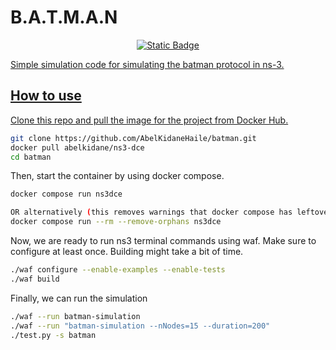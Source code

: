 # B.A.T.M.A.N 

<p align="center"> 
     <a  href="https://hub.docker.com/r/abelkidane/ns3-dce" ><img alt="Static Badge" src="https://img.shields.io/badge/docker-abelkidane%2Freports-blue?logo=docker" target="_blank">    
</p>

Simple simulation code for simulating the batman protocol in ns-3. 

## How to use
Clone this repo and pull the image for the project from Docker Hub.

```bash 
git clone https://github.com/AbelKidaneHaile/batman.git 
docker pull abelkidane/ns3-dce 
cd batman
```
Then, start the container by using docker compose.

```bash 
docker compose run ns3dce

OR alternatively (this removes warnings that docker compose has leftover from older runs)
docker compose run --rm --remove-orphans ns3dce
```
Now, we are ready to run ns3 terminal commands using waf. Make sure to configure at least once. Building might take a bit of time. 

```bash 
./waf configure --enable-examples --enable-tests
./waf build
```
Finally, we can run the simulation

```bash 
./waf --run batman-simulation
./waf --run "batman-simulation --nNodes=15 --duration=200"
./test.py -s batman
```